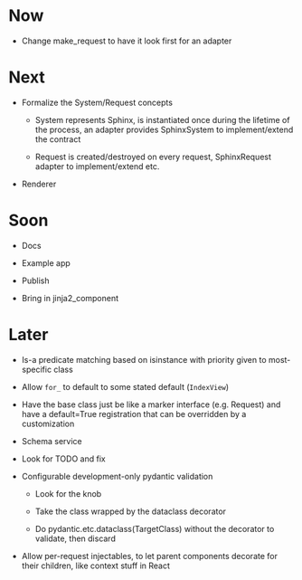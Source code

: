 # Now

- Change make_request to have it look first for an adapter

# Next

- Formalize the System/Request concepts

    - System represents Sphinx, is instantiated once during the lifetime 
      of the process, an adapter provides SphinxSystem to 
      implement/extend the contract
      
    - Request is created/destroyed on every request, SphinxRequest adapter to 
      implement/extend etc.  

- Renderer

# Soon

- Docs

- Example app

- Publish

- Bring in jinja2_component

# Later

- Is-a predicate matching based on isinstance with priority given to 
  most-specific class

- Allow `for_` to default to some stated default (`IndexView`)

- Have the base class just be like a marker interface (e.g. Request) 
  and have a default=True registration that can be overridden by a 
  customization
  
- Schema service

- Look for TODO and fix

- Configurable development-only pydantic validation

    - Look for the knob
    
    - Take the class wrapped by the dataclass decorator
    
    - Do pydantic.etc.dataclass(TargetClass) without the decorator 
      to validate, then discard

- Allow per-request injectables, to let parent components decorate for 
  their children, like context stuff in React
  